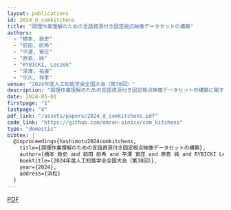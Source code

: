 ```yaml
---
layout: publications
id: 2024_d_comkitchens
title: "調理作業理解のための言語資源付き固定視点映像データセットの構築"
authors:
  - "橋本, 敦史"
  - "前田, 航希"
  - "平澤, 寅庄"
  - "原島, 純"
  - "RYBICKI, Leszek"
  - "深澤, 祐援"
  - "牛久, 祥孝"
venue: "2024年度人工知能学会全国大会（第38回）"
description: "調理作業理解のための言語資源付き固定視点映像データセットの構築に関する研究"
date: 2024-05-01
firstpage: "1"
lastpage: "4"
pdf_link: "/assets/papers/2024_d_comkitchens.pdf"
code_link: "https://github.com/omron-sinicx/com_kitchens"
type: "domestic"
bibtex: |
  @inproceedings{hashimoto2024comkitchens,
    title={調理作業理解のための言語資源付き固定視点映像データセットの構築},
    author={橋本 敦史 and 前田 航希 and 平澤 寅庄 and 原島 純 and RYBICKI Leszek and 深澤 祐援 and 牛久 祥孝},
    booktitle={2024年度人工知能学会全国大会（第38回）},
    year={2024},
    address={浜松}
  }
---
```


[PDF](/assets/papers/2024_d_comkitchens.pdf)
